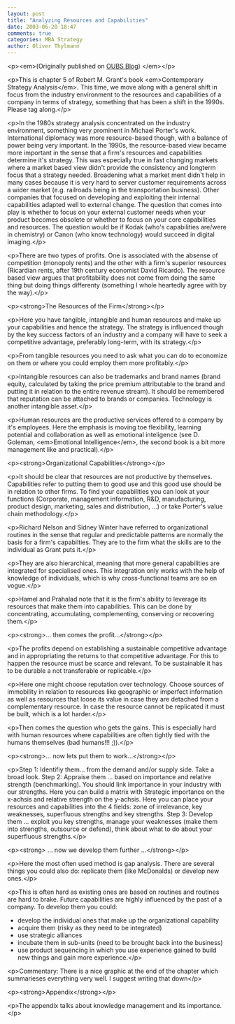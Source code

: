 ```yaml
---
layout: post
title: "Analyzing Resources and Capabilities"
date: 2003-06-20 18:47
comments: true
categories: MBA Strategy
author: Oliver Thylmann
---
```





&lt;p&gt;&lt;em&gt;(Originally published on [OUBS Blog](http://blog.thylmann.net/category/oubs/))
&lt;/em&gt;&lt;/p&gt;

&lt;p&gt;This is chapter 5 of Robert M. Grant's book &lt;em&gt;Contemporary Strategy Analysis&lt;/em&gt;. This time, we move along with a general shift in focus from the industry environment to the resources and capabilities of a company in terms of strategy, something that has been a shift in the 1990s. Please tag along.&lt;/p&gt;

&lt;p&gt;In the 1980s strategy analysis concentrated on the industry environment, something very prominent in Michael Porter's work. International diplomacy was more resource-based though, with a balance of power being very important. In the 1990s, the resource-based view became more important in the sense that a firm's resources and capabilities determine it's strategy. This was especially true in fast changing markets where a market based view didn't provide the consistency and longterm focus that a strategy needed. Broadening what a market ment didn't help in many cases because it is very hard to server customer requirements across a wider market (e.g. railroads being in the transportation business). Other companies that focused on developing and exploiting their internal capabilities adapted well to external change. The question that comes into play is whether to focus on your external customer needs when your product becomes obsolete or whether to focus on your core capabilities and resources. The question would be if Kodak (who's capabilities are/were in chemistry) or Canon (who know technology) would succeed in digital imaging.&lt;/p&gt;

&lt;p&gt;There are two types of profits. One is associated with the absense of competition (monopoly rents) and the other with a firm's superior resources (Ricardian rents, after 19th century economist David Ricardo). The resource based view argues that profitability does not come from doing the same thing but doing things differenty (something I whole heartedly agree with by the way).&lt;/p&gt;

&lt;p&gt;&lt;strong&gt;The Resources of the Firm&lt;/strong&gt;&lt;/p&gt;

&lt;p&gt;Here you have tangible, intangible and human resources and make up your capabilities and hence the strategy. The strategy is influenced though by the key success factors of an industry and a company will have to seek a competitive advantage, preferably long-term, with its strategy.&lt;/p&gt;

&lt;p&gt;From tangible resources you need to ask what you can do to economize on them or where you could employ them more profitably.&lt;/p&gt;

&lt;p&gt;Intangible resources can also be trademarks and brand names (brand equity, calculated by taking the price premium attributable to the brand and putting it in relation to the entire revenue stream). It should be remembered that reputation can be attached to brands or companies. Technology is another intangible asset.&lt;/p&gt;

&lt;p&gt;Human resources are the productive services offered to a company by it's employees. Here the emphasis is moving toe flexibility, learning potential and collaboration as well as emotional inteligence (see D. Goleman, &lt;em&gt;Emotional Intelligence&lt;/em&gt;, the second book is a bit more management like and practical).&lt;/p&gt;

&lt;p&gt;&lt;strong&gt;Organizational Capabilities&lt;/strong&gt;&lt;/p&gt;

&lt;p&gt;It should be clear that resources are not productive by themselves. Capabilities refer to putting them to good use and this good use should be in relation to other firms. To find your capabilities you can look at your functions (Corporate, management information, R&amp;D, manufacturing, product design, marketing, sales and distribution, ...) or take Porter's value chain methodology.&lt;/p&gt;

&lt;p&gt;Richard Nelson and Sidney Winter have referred to organizational routines in the sense that regular and predictable patterns are normally the basis for a firm's capabilties. They are to the firm what the skills are to the individual as Grant puts it.&lt;/p&gt;

&lt;p&gt;They are also hierarchical, meaning that more general capabilities are integrated for specialised ones. This integration only works with the help of knowledge of individuals, which is why cross-functional teams are so en vogue.&lt;/p&gt;

&lt;p&gt;Hamel and Prahalad note that it is the firm's ability to leverage its resources that make them into capabilities. This can be done by concentrating, accumulating, complementing, conserving or recovering them.&lt;/p&gt;

&lt;p&gt;&lt;strong&gt;... then comes the profit...&lt;/strong&gt;&lt;/p&gt;

&lt;p&gt;The profits depend on establishing a sustainable competitive advantage and in appropriating the returns to that competitive advantage. For this to happen the resource must be scarce and relevant. To be sustainable it has to be durable a not transferable or replicable.&lt;/p&gt;

&lt;p&gt;Here one might choose reputation over technology. Choose sources of immobility in relation to resources like geographic or imperfect information as well as resources that loose its value in case they are detached from a complementary resource. In case the resource cannot be replicated it must be built, which is a lot harder.&lt;/p&gt;

&lt;p&gt;Then comes the question who gets the gains. This is especially hard with human resources where capabilities are often tightly tied with the humans themselves (bad humans!!! ;)).&lt;/p&gt;

&lt;p&gt;&lt;strong&gt;... now lets put them to work...&lt;/strong&gt;&lt;/p&gt;

&lt;p&gt;Step 1: Identifiy them... from the demand and/or supply side. Take a broad look.
Step 2: Appraise them ... based on importance and relative strength (benchmarking). You should link importance in your industry with our strengths. Here you can build a matrix with Strategic importance on the x-achsis and relative strength on the y-achsis. Here you can place your resources and capabilities into the 4 fields: zone of irrelevance, key weaknesses, superfluous strengths and key strengths.
Step 3: Develop them ... exploit you key strengths, manage your weaknesses (make them into strengths, outsource or defend), think about what to do about your superfluous strengths.&lt;/p&gt;

&lt;p&gt;&lt;strong&gt; ... now we develop them further ...&lt;/strong&gt;&lt;/p&gt;

&lt;p&gt;Here the most often used method is gap analysis. There are several things you could also do: replicate them (like McDonalds) or develop new ones.&lt;/p&gt;

&lt;p&gt;This is often hard as existing ones are based on routines and routines are hard to brake. Future capabilities are highly influenced by the past of a company. To develop them you could:
- develop the individual ones that make up the organizational capability
- acquire them (risky as they need to be integrated)
- use strategic alliances
- incubate them in sub-units (need to be brought back into the business)
- use product sequencing in which you use experience gained to build new things and gain more experience.&lt;/p&gt;

&lt;p&gt;Commentary: There is a nice graphic at the end of the chapter which summarieses everything very well. I suggest writing that down&lt;/p&gt;

&lt;p&gt;&lt;strong&gt;Appendix&lt;/strong&gt;&lt;/p&gt;

&lt;p&gt;The appendix talks about knowledge management and its importance.&lt;/p&gt;



